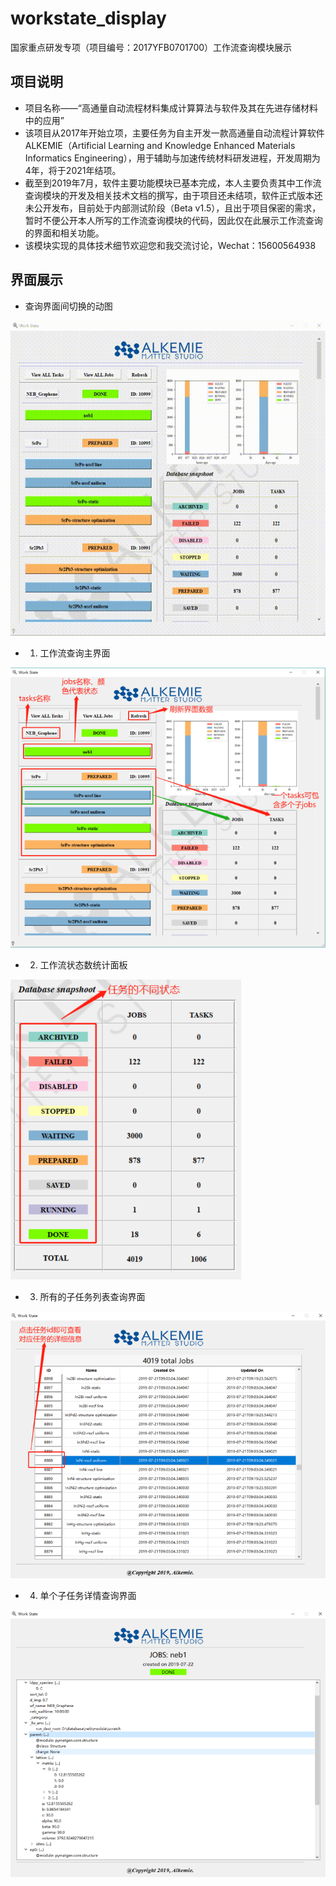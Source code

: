 # workstate_display
国家重点研发专项（项目编号：2017YFB0701700）工作流查询模块展示
## 项目说明
- 项目名称——“高通量自动流程材料集成计算算法与软件及其在先进存储材料中的应用”
- 该项目从2017年开始立项，主要任务为自主开发一款高通量自动流程计算软件ALKEMIE（Artificial Learning and Knowledge Enhanced Materials Informatics Engineering），用于辅助与加速传统材料研发进程，开发周期为4年，将于2021年结项。
- 截至到2019年7月，软件主要功能模块已基本完成，本人主要负责其中工作流查询模块的开发及相关技术文档的撰写，由于项目还未结项，软件正式版本还未公开发布，目前处于内部测试阶段（Beta v1.5），且出于项目保密的需求，暂时不便公开本人所写的工作流查询模块的代码，因此仅在此展示工作流查询的界面和相关功能。
- 该模块实现的具体技术细节欢迎您和我交流讨论，Wechat：15600564938

## 界面展示
- 查询界面间切换的动图

<img src="https://github.com/haoforward/workstate_display/blob/origin/images/workstate.gif" alt="show" />


- 1. 工作流查询主界面

![image](https://github.com/haoforward/workstate_display/raw/master/images/main.png)

- 2. 工作流状态数统计面板

![image](https://github.com/haoforward/workstate_display/raw/master/images/table.png)

- 3. 所有的子任务列表查询界面

![image](https://github.com/haoforward/workstate_display/raw/master/images/jobs_list.png)

- 4. 单个子任务详情查询界面

![image](https://github.com/haoforward/workstate_display/raw/master/images/jobs_detail.png)

​                                              